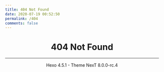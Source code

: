```yaml
---
title: 404 Not Found
date: 2020-07-19 00:52:50
permalink: /404
comments: false
---
```

<center><h1>404 Not Found</h1></center>
<hr><center>Hexo 4.5.1 - Theme NexT 8.0.0-rc.4</center>